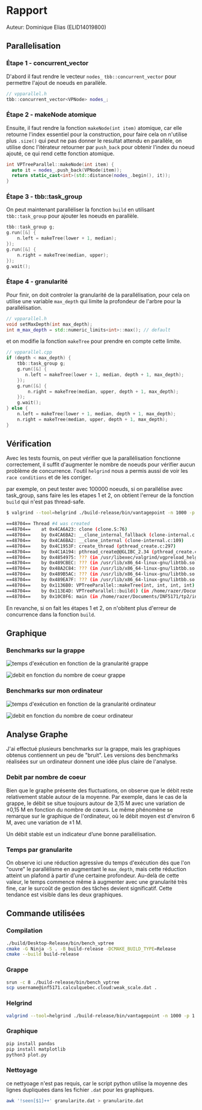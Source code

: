 # Rapport

Auteur:
Dominique Elias (ELID14019800)

## Parallelisation

### Étape 1 - concurrent_vector

D'abord il faut rendre le vecteur `nodes_` `tbb::concurrent_vector` pour permettre l'ajout de noeuds en parallèle.

```cpp
// vpparallel.h
tbb::concurrent_vector<VPNode> nodes_;
```

### Étape 2 - makeNode atomique

Ensuite, il faut rendre la fonction `makeNode(int item)` atomique, car elle retourne l'index essentiel pour la construction, pour faire cela on n'utilise plus `.size()` qui peut ne pas donner le resultat attendu en parallèle, on utilise donc l'itérateur retourner par `push_back` pour obtenir l'index du noeud ajouté, ce qui rend cette fonction atomique.

```cpp
int VPTreeParallel::makeNode(int item) {
  auto it = nodes_.push_back(VPNode(item));
  return static_cast<int>(std::distance(nodes_.begin(), it));
}
```

### Étape 3 - tbb::task_group

On peut maintenant paralléliser la fonction `build` en utilisant `tbb::task_group` pour ajouter les noeuds en parallèle.
```cpp
tbb::task_group g;
g.run([&] {
    n.left = makeTree(lower + 1, median);
});
g.run([&] {
    n.right = makeTree(median, upper);
});
g.wait();
```

### Étape 4 - granularité

Pour finir, on doit controler la granularité de la parallélisation, pour cela on utilise une variable `max_depth` qui limite la profondeur de l'arbre pour la parallélisation.

```cpp
// vpparallel.h
void setMaxDepth(int max_depth);
int m_max_depth = std::numeric_limits<int>::max(); // default
```

et on modifie la fonction `makeTree` pour prendre en compte cette limite.

```cpp
// vpparallel.cpp
if (depth < max_depth) {
    tbb::task_group g;
    g.run([&] {
       n.left = makeTree(lower + 1, median, depth + 1, max_depth);
    });
    g.run([&] {
        n.right = makeTree(median, upper, depth + 1, max_depth);
    });
    g.wait();
} else {
    n.left = makeTree(lower + 1, median, depth + 1, max_depth);
    n.right = makeTree(median, upper, depth + 1, max_depth);
}
```

## Vérification

Avec les tests fournis, on peut vérifier que la parallélisation fonctionne correctement, il suffit d'augmenter le nombre de noeuds pour vérifier aucun problème de concurrence. l'outil `helgrind` nous a permis aussi de voir les `race conditions` et de les corriger.

par exemple, on peut tester avec 100000 noeuds, si on parallélise avec task_group, sans faire les les etapes 1 et 2, on obtient l'erreur de la fonction `build` qui n'est pas thread-safe.

```sh
$ valgrind --tool=helgrind ./build-release/bin/vantagepoint -n 1000 -p 1

==48704== Thread #4 was created
==48704==    at 0x4CA6A23: clone (clone.S:76)
==48704==    by 0x4CA6BA2: __clone_internal_fallback (clone-internal.c:64)
==48704==    by 0x4CA6BA2: __clone_internal (clone-internal.c:109)
==48704==    by 0x4C1953F: create_thread (pthread_create.c:297)
==48704==    by 0x4C1A194: pthread_create@@GLIBC_2.34 (pthread_create.c:836)
==48704==    by 0x4854975: ??? (in /usr/libexec/valgrind/vgpreload_helgrind-amd64-linux.so)
==48704==    by 0x489CBEC: ??? (in /usr/lib/x86_64-linux-gnu/libtbb.so.12.11)
==48704==    by 0x48A2C84: ??? (in /usr/lib/x86_64-linux-gnu/libtbb.so.12.11)
==48704==    by 0x489B5AC: ??? (in /usr/lib/x86_64-linux-gnu/libtbb.so.12.11)
==48704==    by 0x489EA7F: ??? (in /usr/lib/x86_64-linux-gnu/libtbb.so.12.11)
==48704==    by 0x1136B0: VPTreeParallel::makeTree(int, int, int, int) (in /home/razer/Documents/INF5171/tp2/inf5171-243-tp2-v2/build-release/bin/vantagepoint)
==48704==    by 0x113E4D: VPTreeParallel::build() (in /home/razer/Documents/INF5171/tp2/inf5171-243-tp2-v2/build-release/bin/vantagepoint)
==48704==    by 0x10C0F6: main (in /home/razer/Documents/INF5171/tp2/inf5171-243-tp2-v2/build-release/bin/vantagepoint)

```

En revanche, si on fait les étapes 1 et 2, on n'obitent plus d'erreur de concurrence dans la fonction `build`.

## Graphique

### Benchmarks sur la grappe

![temps d'exécution en fonction de la granularité grappe](graphs/average_execution_time_vs_max_depth-grappe.png)

![debit en fonction du nombre de coeur grappe ](graphs/average_throughput_vs_core_count-grappe.png)

### Benchmarks sur mon ordinateur

![temps d'exécution en fonction de la granularité ordinateur](graphs/average_execution_time_vs_max_depth-laptop.png)

![debit en fonction du nombre de coeur ordinateur](graphs/average_throughput_vs_core_count-laptop.png)

## Analyse Graphe

J'ai effectué plusieurs benchmarks sur la grappe, mais les graphiques obtenus contiennent un peu de "bruit". Les versions des benchmarks réalisées sur un ordinateur donnent une idée plus claire de l'analyse.

### Debit par nombre de coeur

Bien que le graphe présente des fluctuations, on observe que le débit reste relativement stable autour de la moyenne. Par exemple, dans le cas de la grappe, le débit se situe toujours autour de 3,15 M avec une variation de ±0,15 M en fonction du nombre de cœurs. Le même phénomène se remarque sur le graphique de  l'ordinateur, où le débit moyen est d'environ 6 M, avec une variation de ±1 M.

Un débit stable est un indicateur d’une bonne parallélisation.

### Temps par granularite

On observe ici une réduction agressive du temps d'exécution dès que l'on "ouvre" le parallélisme en augmentant le `max_depth`, mais cette réduction atteint un plafond à partir d’une certaine profondeur. Au-delà de cette valeur, le temps commence même à augmenter avec une granularité très fine, car le surcoût de gestion des tâches devient significatif. Cette tendance est visible dans les deux graphiques.

## Commande utilisées

### Compilation

```sh
./build/Desktop-Release/bin/bench_vptree 
cmake -G Ninja -S . -B build-release -DCMAKE_BUILD_TYPE=Release
cmake --build build-release
```

### Grappe

```sh
srun -c 8 ./build-release/bin/bench_vptree 
scp username@inf5171.calculquebec.cloud:weak_scale.dat .
```

### Helgrind

```sh
valgrind --tool=helgrind ./build-release/bin/vantagepoint -n 1000 -p 1
```

### Graphique

```sh
pip install pandas
pip install matplotlib
python3 plot.py
```

### Nettoyage

ce nettyoage n'est pas requis, car le script python utilise la moyenne des lignes dupliquées dans les fichier `.dat` pour les graphiques.

```sh
awk '!seen[$1]++' granularite.dat > granularite.dat
```